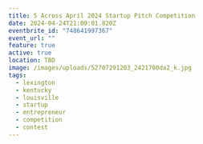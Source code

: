 ```yaml
---
title: 5 Across April 2024 Startup Pitch Competition
date: 2024-04-24T21:00:01.820Z
eventbrite_id: "748641997367"
event_url: ""
feature: true
active: true
location: TBD
image: /images/uploads/52707291203_2421700da2_k.jpg
tags:
  - lexington
  - kentucky
  - louisville
  - startup
  - entrepreneur
  - competition
  - contest
---
```

